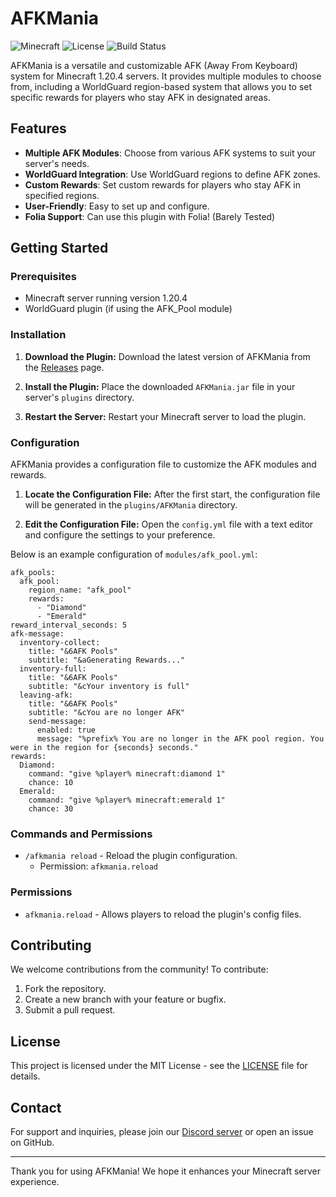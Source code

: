 # AFKMania

![Minecraft](https://img.shields.io/badge/Minecraft-1.20.4-brightgreen)
![License](https://img.shields.io/badge/License-MIT-blue.svg)
![Build Status](https://img.shields.io/badge/Build-Passing-brightgreen)

AFKMania is a versatile and customizable AFK (Away From Keyboard) system for Minecraft 1.20.4 servers. It provides multiple modules to choose from, including a WorldGuard region-based system that allows you to set specific rewards for players who stay AFK in designated areas.

## Features

- **Multiple AFK Modules**: Choose from various AFK systems to suit your server's needs.
- **WorldGuard Integration**: Use WorldGuard regions to define AFK zones.
- **Custom Rewards**: Set custom rewards for players who stay AFK in specified regions.
- **User-Friendly**: Easy to set up and configure.
- **Folia Support**: Can use this plugin with Folia! (Barely Tested)

## Getting Started

### Prerequisites

- Minecraft server running version 1.20.4
- WorldGuard plugin (if using the AFK_Pool module)

### Installation

1. **Download the Plugin:**
   Download the latest version of AFKMania from the [Releases](https://github.com/PizzaThatCodes/AFKMania/releases) page.

2. **Install the Plugin:**
   Place the downloaded `AFKMania.jar` file in your server's `plugins` directory.

3. **Restart the Server:**
   Restart your Minecraft server to load the plugin.

### Configuration

AFKMania provides a configuration file to customize the AFK modules and rewards.

1. **Locate the Configuration File:**
   After the first start, the configuration file will be generated in the `plugins/AFKMania` directory.

2. **Edit the Configuration File:**
   Open the `config.yml` file with a text editor and configure the settings to your preference.

Below is an example configuration of `modules/afk_pool.yml`:

```
afk_pools:
  afk_pool:
    region_name: "afk_pool"
    rewards:
      - "Diamond"
      - "Emerald"
reward_interval_seconds: 5
afk-message:
  inventory-collect:
    title: "&6AFK Pools"
    subtitle: "&aGenerating Rewards..."
  inventory-full:
    title: "&6AFK Pools"
    subtitle: "&cYour inventory is full"
  leaving-afk:
    title: "&6AFK Pools"
    subtitle: "&cYou are no longer AFK"
    send-message:
      enabled: true
      message: "%prefix% You are no longer in the AFK pool region. You were in the region for {seconds} seconds."
rewards:
  Diamond:
    command: "give %player% minecraft:diamond 1"
    chance: 10
  Emerald:
    command: "give %player% minecraft:emerald 1"
    chance: 30
   ```

### Commands and Permissions

- `/afkmania reload` - Reload the plugin configuration.
  - Permission: `afkmania.reload`

### Permissions

- `afkmania.reload` - Allows players to reload the plugin's config files.

## Contributing

We welcome contributions from the community! To contribute:

1. Fork the repository.
2. Create a new branch with your feature or bugfix.
3. Submit a pull request.

## License

This project is licensed under the MIT License - see the [LICENSE](LICENSE) file for details.

## Contact

For support and inquiries, please join our [Discord server](https://discord.gg/pj8auQEPJU) or open an issue on GitHub.

---

Thank you for using AFKMania! We hope it enhances your Minecraft server experience.
